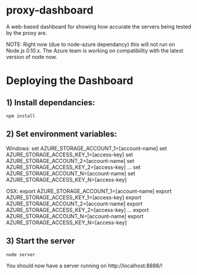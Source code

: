 # proxy-dashboard
A web-based dashboard for showing how accurate the servers being tested by the proxy are.

NOTE: Right now (due to node-azure dependancy) this will not run on Node.js 0.10.x. The Azure team is working on compatibility with the latest version of node now.


# Deploying the Dashboard

## 1) Install dependancies:
    npm install

## 2) Set environment variables:

Windows:
    set AZURE_STORAGE_ACCOUNT_1=[account-name]
    set AZURE_STORAGE_ACCESS_KEY_1=[access-key]
    set AZURE_STORAGE_ACCOUNT_2=[account-name]
    set AZURE_STORAGE_ACCESS_KEY_2=[access-key]
    ...
    set AZURE_STORAGE_ACCOUNT_N=[account-name]
    set AZURE_STORAGE_ACCESS_KEY_N=[access-key]

OSX:
    export AZURE_STORAGE_ACCOUNT_1=[account-name]
    export AZURE_STORAGE_ACCESS_KEY_1=[access-key]
    export AZURE_STORAGE_ACCOUNT_2=[account-name]
    export AZURE_STORAGE_ACCESS_KEY_2=[access-key]
    ...
    export AZURE_STORAGE_ACCOUNT_N=[account-name]
    export AZURE_STORAGE_ACCESS_KEY_N=[access-key]

## 3) Start the server
    node server

You should now have a server running on http://localhost:8888/!

